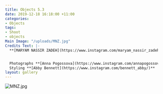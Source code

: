 ```yaml
---
title: Objects 5.3
date: 2019-12-18 16:18:00 +11:00
categories:
- Objects
tags:
- Shoot
- objects
Main Image: "/uploads/MNZ.jpg"
Credits Text: |-
  **[MARYAM NASSIR ZADEH](https://www.instagram.com/maryam_nassir_zadeh/)**  Pump from **[Shifting Worlds](https://shifting-worlds.com/collections/shoes-1/products/maryamnassirzadehcecilpump-toffee)**


  Photographs **[Anna Pogossova](https://www.instagram.com/annapogossova/)** at **[B&A](https://www.instagram.com/barepsau/)**
  Styling **[Abby Bennett](https://www.instagram.com/bennett_abby/)**
layout: gallery
---
```


![MNZ.jpg](/uploads/MNZ.jpg)


